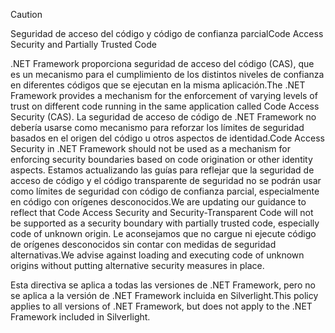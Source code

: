 > [!CAUTION]
>  <span data-ttu-id="1dd79-101">Seguridad de acceso del código y código de confianza parcial</span><span class="sxs-lookup"><span data-stu-id="1dd79-101">Code Access Security and Partially Trusted Code</span></span>  
>   
>  <span data-ttu-id="1dd79-102">.NET Framework proporciona seguridad de acceso del código (CAS), que es un mecanismo para el cumplimiento de los distintos niveles de confianza en diferentes códigos que se ejecutan en la misma aplicación.</span><span class="sxs-lookup"><span data-stu-id="1dd79-102">The .NET Framework provides a mechanism for the enforcement of varying levels of trust on different code running in the same application called Code Access Security (CAS).</span></span>  <span data-ttu-id="1dd79-103">La seguridad de acceso de código de .NET Framework no debería usarse como mecanismo para reforzar los límites de seguridad basados en el origen del código u otros aspectos de identidad.</span><span class="sxs-lookup"><span data-stu-id="1dd79-103">Code Access Security in .NET Framework should not  be used as a mechanism for enforcing security boundaries based on code origination or other identity aspects.</span></span> <span data-ttu-id="1dd79-104">Estamos actualizando las guías para reflejar que la seguridad de acceso de código y el código transparente de seguridad no se podrán usar como límites de seguridad con código de confianza parcial, especialmente en código con orígenes desconocidos.</span><span class="sxs-lookup"><span data-stu-id="1dd79-104">We are updating our guidance to reflect that Code Access Security and Security-Transparent Code will not be supported as a security boundary with partially trusted code, especially code of unknown origin.</span></span> <span data-ttu-id="1dd79-105">Le aconsejamos que no cargue ni ejecute código de orígenes desconocidos sin contar con medidas de seguridad alternativas.</span><span class="sxs-lookup"><span data-stu-id="1dd79-105">We advise against loading and executing code of unknown origins without putting alternative security measures in place.</span></span>  
>   
>  <span data-ttu-id="1dd79-106">Esta directiva se aplica a todas las versiones de .NET Framework, pero no se aplica a la versión de .NET Framework incluida en Silverlight.</span><span class="sxs-lookup"><span data-stu-id="1dd79-106">This policy applies to all versions of .NET Framework, but does not apply to the .NET Framework included in Silverlight.</span></span>
